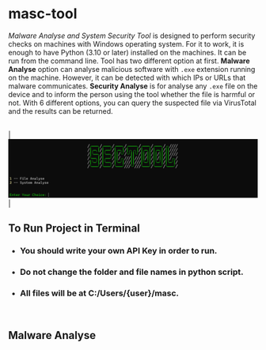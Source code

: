 # masc-tool
*Malware Analyse and System Security Tool* is designed to perform security checks on machines with Windows operating system. For it to work, it is enough to have Python (3.10 or later) installed on the machines. It can be run from the command line.
Tool has two different option at first. **Malware Analyse** option can analyse malicious software with `.exe` extension running on the machine. However, it can be detected with which IPs or URLs that malware communicates.
**Security Analyse** is for analyse any `.exe` file on the device and to inform the person using the tool whether the file is harmful or not. With 6 different options, you can query the suspected file via VirusTotal and the results can be returned.

<br>
|<img src="Images/main_menu.png">|
<br>

## To Run Project in Terminal
- ### You should write your own API Key in order to run.
- ### Do not change the folder and file names in python script.
- ### All files will be at C:/Users/{user}/masc.

<br>

## Malware Analyse
